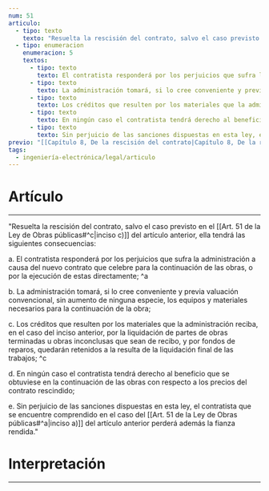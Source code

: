 ```yaml
---
num: 51
articulo:
  - tipo: texto
    texto: "Resuelta la rescisión del contrato, salvo el caso previsto en el inciso c) del artículo anterior, ella tendrá las siguientes consecuencias:"
  - tipo: enumeracion
    enumeracion: 5
    textos:
      - tipo: texto
        texto: El contratista responderá por los perjuicios que sufra la administración a causa del nuevo contrato que celebre para la continuación de las obras, o por la ejecución de estas directamente;
      - tipo: texto
        texto: La administración tomará, si lo cree conveniente y previa valuación convencional, sin aumento de ninguna especie, los equipos y materiales necesarios para la continuación de la obra;
      - tipo: texto
        texto: Los créditos que resulten por los materiales que la administración reciba, en el caso del inciso anterior, por la liquidación de partes de obras terminadas u obras inconclusas que sean de recibo, y por fondos de reparos, quedarán retenidos a la resulta de la liquidación final de las trabajos;
      - tipo: texto
        texto: En ningún caso el contratista tendrá derecho al beneficio que se obtuviese en la continuación de las obras con respecto a los precios del contrato rescindido;
      - tipo: texto
        texto: Sin perjuicio de las sanciones dispuestas en esta ley, el contratista que se encuentre comprendido en el caso del inciso a) del artículo anterior perderá además la fianza rendida.
previo: "[[Capítulo 8, De la rescisión del contrato|Capítulo 8, De la rescisión del contrato]]"
tags:
  - ingeniería-electrónica/legal/articulo
---
```

# Artículo
---
"Resuelta la rescisión del contrato, salvo el caso previsto en el [[Art. 51 de la Ley de Obras públicas#^c|inciso c)]] del artículo anterior, ella tendrá las siguientes consecuencias:

 a. El contratista responderá por los perjuicios que sufra la administración a causa del nuevo contrato que celebre para la continuación de las obras, o por la ejecución de estas directamente; ^a
 
 b. La administración tomará, si lo cree conveniente y previa valuación convencional, sin aumento de ninguna especie, los equipos y materiales necesarios para la continuación de la obra;
 
 c. Los créditos que resulten por los materiales que la administración reciba, en el caso del inciso anterior, por la liquidación de partes de obras terminadas u obras inconclusas que sean de recibo, y por fondos de reparos, quedarán retenidos a la resulta de la liquidación final de las trabajos; ^c
 
 d. En ningún caso el contratista tendrá derecho al beneficio que se obtuviese en la continuación de las obras con respecto a los precios del contrato rescindido;
 
 e. Sin perjuicio de las sanciones dispuestas en esta ley, el contratista que se encuentre comprendido en el caso del [[Art. 51 de la Ley de Obras públicas#^a|inciso a)]] del artículo anterior perderá además la fianza rendida."

# Interpretación
---
